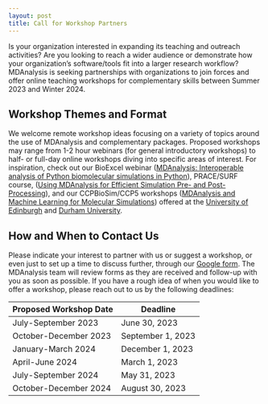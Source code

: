 ```yaml
---
layout: post
title: Call for Workshop Partners
---
```


Is your organization interested in expanding its teaching and outreach activities? Are you looking to reach a wider audience or demonstrate how your organization’s software/tools fit into a larger research workflow? MDAnalysis is seeking partnerships with organizations to join forces and offer online teaching workshops for complementary skills between Summer 2023 and Winter 2024. 

## Workshop Themes and Format
We welcome remote workshop ideas focusing on a variety of topics around the use of MDAnalysis and complementary packages. Proposed workshops may range from 1-2 hour webinars (for general introductory workshops) to half- or full-day online workshops diving into specific areas of interest. For inspiration, check out our BioExcel webinar ([MDAnalysis: Interoperable analysis of Python biomolecular simulations in Python][bioexcel]), PRACE/SURF course, ([Using MDAnalysis for Efficient Simulation Pre- and Post-Processing][prace]), and our CCPBioSim/CCP5 workshops ([MDAnalysis and Machine Learning for Molecular Simulations][ccp]) offered at the [University of Edinburgh][edinburgh] and [Durham University][durham].

## How and When to Contact Us
Please indicate your interest to partner with us or suggest a workshop, or even just to set up a time to discuss further,  through our [Google form][google]. The MDAnalysis team will review forms as they are received and follow-up with you as soon as possible. If you have a rough idea of when you would like to offer a workshop, please reach out to us by the following deadlines:

| **Proposed Workshop Date** | **Deadline**     |
|----------------------------|------------------|
|July-September 2023         |June 30, 2023     |
|October-December 2023       |September 1, 2023 |
|January-March 2024          |December 1, 2023  |
|April-June 2024             |March 1, 2023     |
|July-September 2024         |May 31, 2023      |
|October-December 2024       |August 30, 2023   |

[bioexcel]: https://www.mdanalysis.org/pages/learning_MDAnalysis/#bioexcel-webinar-mdanalysis-interoperable-analysis-of-biomolecular-simulations-in-python
[prace]: https://github.com/MDAnalysis/WorkshopPrace2021
[ccp]: https://www.mdanalysis.org/2022/07/19/UK_workshops/
[edinburgh]: https://github.com/MDAnalysis/WorkshopMDMLEdinburgh2022
[durham]: https://github.com/CCPBioSim/MDAnalysis_ML_workshop
[google]: https://forms.gle/abxR3jzNBa5fbWhw8
